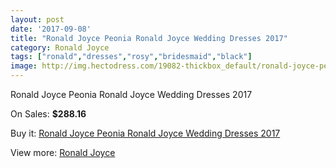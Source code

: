 ```yaml
---
layout: post
date: '2017-09-08'
title: "Ronald Joyce Peonia Ronald Joyce Wedding Dresses 2017"
category: Ronald Joyce
tags: ["ronald","dresses","rosy","bridesmaid","black"]
image: http://img.hectodress.com/19082-thickbox_default/ronald-joyce-peonia-ronald-joyce-wedding-dresses-2013.jpg
---
```

Ronald Joyce Peonia Ronald Joyce Wedding Dresses 2017

On Sales: **$288.16**
<a href="https://www.hectodress.com/ronald-joyce/8948-ronald-joyce-peonia-ronald-joyce-wedding-dresses-2013.html"><amp-img layout="responsive" width="600" height="600" src="//img.hectodress.com/19082-thickbox_default/ronald-joyce-peonia-ronald-joyce-wedding-dresses-2013.jpg" alt="Ronald Joyce Peonia Ronald Joyce Wedding Dresses 2017 0" /></a>
<a href="https://www.hectodress.com/ronald-joyce/8948-ronald-joyce-peonia-ronald-joyce-wedding-dresses-2013.html"><amp-img layout="responsive" width="600" height="600" src="//img.hectodress.com/19083-thickbox_default/ronald-joyce-peonia-ronald-joyce-wedding-dresses-2013.jpg" alt="Ronald Joyce Peonia Ronald Joyce Wedding Dresses 2017 1" /></a>

Buy it: [Ronald Joyce Peonia Ronald Joyce Wedding Dresses 2017](https://www.hectodress.com/ronald-joyce/8948-ronald-joyce-peonia-ronald-joyce-wedding-dresses-2013.html "Ronald Joyce Peonia Ronald Joyce Wedding Dresses 2017")

View more: [Ronald Joyce](https://www.hectodress.com/149-ronald-joyce "Ronald Joyce")